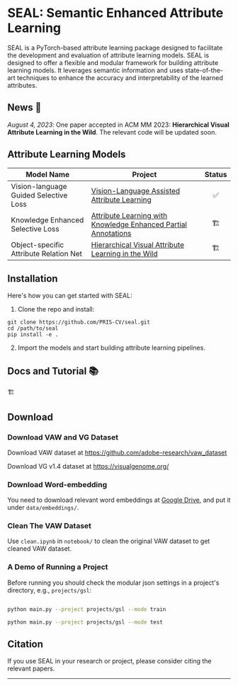 # SEAL: Semantic Enhanced Attribute Learning
SEAL is a PyTorch-based attribute learning package designed to facilitate the development and evaluation of attribute learning models. SEAL is designed to offer a flexible and modular framework for building attribute learning models. It leverages semantic information and uses state-of-the-art techniques to enhance the accuracy and interpretability of the learned attributes.

## News 🚀
*August 4, 2023*: One paper accepted in ACM MM 2023: **Hierarchical Visual Attribute Learning in the Wild**. The relevant code will be updated soon.


## Attribute Learning Models

| Model Name                                | Project                                                                 | Status    |
|-------------------------------------------|-----------------------------------------------------------------------|:---------:|    
| Vision-language Guided Selective Loss     | [Vision-Language Assisted Attribute Learning](projects/gsl/README.md)                       | ✅          |
| Knowledge Enhanced Selective Loss         | [Attribute Learning with Knowledge Enhanced Partial Annotations](projects/kesl/README.md)    | 🏗️           |
| Object-specific Attribute Relation Net    | [Hierarchical Visual Attribute Learning in the Wild](projects/osarn/README.md)                | 🏗️         |

## Installation 

Here's how you can get started with SEAL:

1. Clone the repo and install:

```
git clone https://github.com/PRIS-CV/seal.git
cd /path/to/seal
pip install -e .
```


2. Import the models and start building attribute learning pipelines.


## Docs and Tutorial 📚

🏗️

## Download

### Download VAW and VG Dataset
Download VAW dataset at https://github.com/adobe-research/vaw_dataset

Download VG v1.4 dataset at https://visualgenome.org/

### Download Word-embedding
You need to download relevant word embeddings at [Google Drive](https://drive.google.com/drive/folders/18M4F7vA0EOZqlp88E4W9gatQUTcSHYd6?usp=sharing), and put it under `data/embeddings/`.

### Clean The VAW Dataset
Use `clean.ipynb` in `notebook/` to clean the original VAW dataset to get cleaned VAW dataset.


### A Demo of Running a Project

Before running you should check the modular json settings in a project's directory, e.g., `projects/gsl`:

```bash

python main.py --project projects/gsl --mode train

python main.py --project projects/gsl --mode test

```

## Citation

If you use SEAL in your research or project, please consider citing the relevant papers.

---
